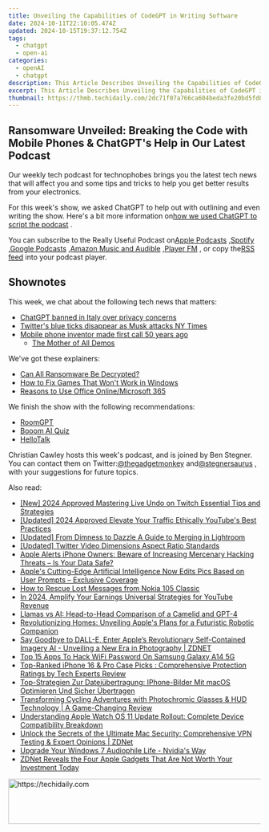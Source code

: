 ```yaml
---
title: Unveiling the Capabilities of CodeGPT in Writing Software
date: 2024-10-11T22:10:05.474Z
updated: 2024-10-15T19:37:12.754Z
tags:
  - chatgpt
  - open-ai
categories:
  - openAI
  - chatgpt
description: This Article Describes Unveiling the Capabilities of CodeGPT in Writing Software
excerpt: This Article Describes Unveiling the Capabilities of CodeGPT in Writing Software
thumbnail: https://thmb.techidaily.com/2dc71f07a766ca604beda3fe20bd5fd81321c87e0ac1f0a29af15d53f14e15af.jpg
---
```


## Ransomware Unveiled: Breaking the Code with Mobile Phones & ChatGPT's Help in Our Latest Podcast

 Our weekly tech podcast for technophobes brings you the latest tech news that will affect you and some tips and tricks to help you get better results from your electronics.

 For this week's show, we asked ChatGPT to help out with outlining and even writing the show. Here's a bit more information on[how we used ChatGPT to script the podcast](https://www.makeuseof.com/i-used-chatgpt-to-script-a-podcast-heres-what-happened/) .

 You can subscribe to the Really Useful Podcast on[Apple Podcasts](https://podcasts.apple.com/gb/podcast/the-really-useful-podcast/id1437847131?mt=2) ,[Spotify](https://open.spotify.com/show/283gDxLd6OTNEpRq6tN7ha) ,[Google Podcasts](https://www.google.com/podcasts?feed=aHR0cHM6Ly9hbmNob3IuZm0vcy8zMWJlNDcwL3BvZGNhc3QvcnNz) ,[Amazon Music and Audible](https://music.amazon.co.uk/podcasts/20ab73d4-5da2-46c7-a17f-dc6eb39bdb48/The-Really-Useful-Podcast) ,[Player FM](https://player.fm/series/the-really-useful-podcast-2491856) , or copy the[RSS feed](https://feeds.transistor.fm/the-really-useful-podcast) into your podcast player.

## Shownotes

This week, we chat about the following tech news that matters:

* [ChatGPT banned in Italy over privacy concerns](https://www.bbc.co.uk/news/technology-65139406)
* [Twitter's blue ticks disappear as Musk attacks NY Times](https://www.bbc.co.uk/news/technology-65156216)
* [Mobile phone inventor made first call 50 years ago](https://www.bbc.co.uk/news/technology-65112048)  
  * [The Mother of All Demos](https://www.youtube.com/watch?v=B6rKUf9DWRI)

We've got these explainers:

* [Can All Ransomware Be Decrypted?](https://www.makeuseof.com/can-all-ransomware-be-decrypted/)
* [How to Fix Games That Won't Work in Windows](https://www.makeuseof.com/fix-games-not-working-windows/)
* [Reasons to Use Office Online/Microsoft 365](https://www.makeuseof.com/tag/dont-pay-word-5-reasons-use-office-online/)

We finish the show with the following recommendations:

* [RoomGPT](http://https://www.roomgpt.io/)
* [Booom AI Quiz](https://booom.ai/)
* [HelloTalk](https://www.hellotalk.com/?lang=en)

 Christian Cawley hosts this week's podcast, and is joined by Ben Stegner. You can contact them on Twitter:[@thegadgetmonkey](https://twitter.com/thegadgetmonkey) and[@stegnersaurus](https://twitter.com/stegnersaurus) , with your suggestions for future topics.

<ins class="adsbygoogle"
     style="display:block"
     data-ad-format="autorelaxed"
     data-ad-client="ca-pub-7571918770474297"
     data-ad-slot="1223367746"></ins>

<ins class="adsbygoogle"
     style="display:block"
     data-ad-client="ca-pub-7571918770474297"
     data-ad-slot="8358498916"
     data-ad-format="auto"
     data-full-width-responsive="true"></ins>

<span class="atpl-alsoreadstyle">Also read:</span>
<div><ul>
<li><a href="https://article-helps.techidaily.com/new-2024-approved-mastering-live-undo-on-twitch-essential-tips-and-strategies/"><u>[New] 2024 Approved Mastering Live Undo on Twitch Essential Tips and Strategies</u></a></li>
<li><a href="https://facebook-video-share.techidaily.com/updated-2024-approved-elevate-your-traffic-ethically-youtubes-best-practices/"><u>[Updated] 2024 Approved Elevate Your Traffic Ethically YouTube's Best Practices</u></a></li>
<li><a href="https://some-techniques.techidaily.com/updated-from-dimness-to-dazzle-a-guide-to-merging-in-lightroom/"><u>[Updated] From Dimness to Dazzle A Guide to Merging in Lightroom</u></a></li>
<li><a href="https://twitter-videos.techidaily.com/updated-twitter-video-dimensions-aspect-ratio-standards/"><u>[Updated] Twitter Video Dimensions Aspect Ratio Standards</u></a></li>
<li><a href="https://tech-hub.techidaily.com/apple-alerts-iphone-owners-beware-of-increasing-mercenary-hacking-threats-is-your-data-safe/"><u>Apple Alerts iPhone Owners: Beware of Increasing Mercenary Hacking Threats – Is Your Data Safe?</u></a></li>
<li><a href="https://tech-hub.techidaily.com/apples-cutting-edge-artificial-intelligence-now-edits-pics-based-on-user-prompts-exclusive-coverage/"><u>Apple's Cutting-Edge Artificial Intelligence Now Edits Pics Based on User Prompts – Exclusive Coverage</u></a></li>
<li><a href="https://blog-min.techidaily.com/how-to-rescue-lost-messages-from-nokia-105-classic-by-fonelab-android-recover-messages/"><u>How to Rescue Lost Messages from Nokia 105 Classic</u></a></li>
<li><a href="https://youtube-videos.techidaily.com/in-2024-amplify-your-earnings-universal-strategies-for-youtube-revenue/"><u>In 2024, Amplify Your Earnings Universal Strategies for YouTube Revenue</u></a></li>
<li><a href="https://tech-revival.techidaily.com/llamas-vs-ai-head-to-head-comparison-of-a-camelid-and-gpt-4/"><u>Llamas vs AI: Head-to-Head Comparison of a Camelid and GPT-4</u></a></li>
<li><a href="https://tech-hub.techidaily.com/revolutionizing-homes-unveiling-apples-plans-for-a-futuristic-robotic-companion/"><u>Revolutionizing Homes: Unveiling Apple's Plans for a Futuristic Robotic Companion</u></a></li>
<li><a href="https://tech-hub.techidaily.com/say-goodbye-to-dall-e-enter-apples-revolutionary-self-contained-imagery-ai-unveiling-a-new-era-in-photography-zdnet/"><u>Say Goodbye to DALL-E, Enter Apple’s Revolutionary Self-Contained Imagery AI - Unveiling a New Era in Photography | ZDNET</u></a></li>
<li><a href="https://android-unlock.techidaily.com/top-15-apps-to-hack-wifi-password-on-samsung-galaxy-a14-5g-by-drfone-android/"><u>Top 15 Apps To Hack WiFi Password On Samsung Galaxy A14 5G</u></a></li>
<li><a href="https://tech-hub.techidaily.com/top-ranked-iphone-16-and-pro-case-picks-comprehensive-protection-ratings-by-tech-experts-review/"><u>Top-Ranked iPhone 16 & Pro Case Picks : Comprehensive Protection Ratings by Tech Experts Review</u></a></li>
<li><a href="https://some-knowledge.techidaily.com/top-strategien-zur-dateiubertragung-iphone-bilder-mit-macos-optimieren-und-sicher-ubertragen/"><u>Top-Strategien Zur Dateiübertragung: IPhone-Bilder Mit macOS Optimieren Und Sicher Übertragen</u></a></li>
<li><a href="https://tech-hub.techidaily.com/transforming-cycling-adventures-with-photochromic-glasses-and-hud-technology-a-game-changing-review/"><u>Transforming Cycling Adventures with Photochromic Glasses & HUD Technology | A Game-Changing Review</u></a></li>
<li><a href="https://tech-hub.techidaily.com/understanding-apple-watch-os-11-update-rollout-complete-device-compatibility-breakdown/"><u>Understanding Apple Watch OS 11 Update Rollout: Complete Device Compatibility Breakdown</u></a></li>
<li><a href="https://tech-hub.techidaily.com/unlock-the-secrets-of-the-ultimate-mac-security-comprehensive-vpn-testing-and-expert-opinions-zdnet/"><u>Unlock the Secrets of the Ultimate Mac Security: Comprehensive VPN Testing & Expert Opinions | ZDNet</u></a></li>
<li><a href="https://driver-install.techidaily.com/upgrade-your-windows-7-audiophile-life-nvidias-way/"><u>Upgrade Your Windows 7 Audiophile Life - Nvidia's Way</u></a></li>
<li><a href="https://tech-hub.techidaily.com/zdnet-reveals-the-four-apple-gadgets-that-are-not-worth-your-investment-today/"><u>ZDNet Reveals the Four Apple Gadgets That Are Not Worth Your Investment Today</u></a></li>
</ul></div>

<!-- affiliate ads begin -->
<a href="https://aligracehair.sjv.io/c/5597632/2006919/19272" target="_top" id="2006919">
  <img src="//a.impactradius-go.com/display-ad/19272-2006919" border="0" alt="https://techidaily.com" width="728" height="90"/>
</a>
<img height="0" width="0" src="https://aligracehair.sjv.io/i/5597632/2006919/19272" style="position:absolute;visibility:hidden;" border="0" />
<!-- affiliate ads end -->

